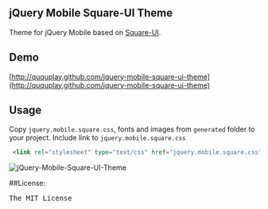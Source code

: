 ## jQuery Mobile Square-UI Theme

Theme for jQuery Mobile based on [Square-UI](http://dribbble.com/shots/948195-Square-UI-Kit-Free-Download-Now/attachments/107177/).

## Demo

[http://ququplay.github.com/jquery-mobile-square-ui-theme](http://ququplay.github.com/jquery-mobile-square-ui-theme)

## Usage

Copy `jquery.mobile.square.css`, fonts and images from `generated` folder to your project.
Include link to `jquery.mobile.square.css`

```html
 <link rel="stylesheet" type="text/css" href="jquery.mobile.square.css" />
```

![jQuery-Mobile-Square-UI-Theme](http://oi50.tinypic.com/347gwuq.jpg)


##License:
<pre>
The MIT License
</pre>
